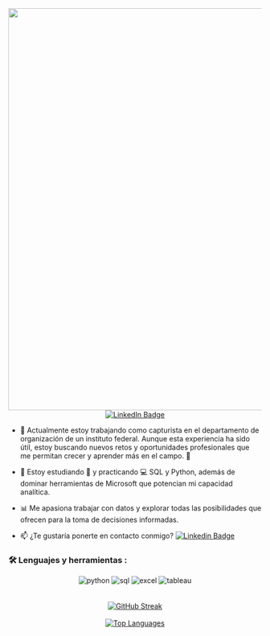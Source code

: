 <div id="header" align="center">
  <img decoding="async" src="https://github.com/user-attachments/assets/4fe31260-0cb7-4946-99c3-e7b058f1b550" 
    width="800"/>
</div>

<div align="center">
  <a href="https://www.linkedin.com/in/luis-javier-meza-trejo-data-analyst/">
    <img src="https://img.shields.io/badge/LinkedIn-0077B5?style=for-the-badge&logo=linkedin&logoColor=white" alt="LinkedIn Badge"/>
  </a>
</div>
<div id="badges" align="left">
<img decoding="async" src="https://visitor-badge-reloaded.herokuapp.com/badge?page_id=sinderac.sinderac&color=00cf00" alt=""/>

* :telescope: Actualmente estoy trabajando como capturista en el departamento de organización de un instituto federal. Aunque esta experiencia ha sido útil, estoy buscando nuevos retos y oportunidades profesionales que me permitan crecer y aprender más en el campo. :muscle:
  
* :seedling: Estoy estudiando :blue_book: y practicando :computer: SQL y Python, además de dominar herramientas de Microsoft que potencian mi capacidad analítica.

* :bar_chart: Me apasiona trabajar con datos y explorar todas las posibilidades que ofrecen para la toma de decisiones informadas.

* :mailbox: ¿Te gustaría ponerte en contacto conmigo? [![Linkedin Badge](https://img.shields.io/badge/-Luis-blue?style=flat&logo=Linkedin&logoColor=white)](https://www.linkedin.com/in/luis-javier-meza-trejo-data-analyst/)


### :hammer_and_wrench: Lenguajes y herramientas :
<div id="header" align="center">
    <img decoding="async" src="https://img.shields.io/badge/Python-3776AB?style=for-the-badge&logo=python&logoColor=white" alt="python"/>
  </a>
    <img decoding="async" src="https://img.shields.io/badge/SQL-4479A1?style=for-the-badge&logo=sqlite&logoColor=white" alt="sql"/>
  </a>
 <img decoding="async" src="https://img.shields.io/badge/Microsoft_Excel-217346?style=for-the-badge&logo=microsoft-excel&logoColor=white" alt="excel"/>
  </a>
 <img decoding="async" src="https://img.shields.io/badge/Tableau-E97627?style=for-the-badge&logo=tableau&logoColor=white" alt="tableau"/>
  </a>
</div>

<div align="center">
   <br><br> 
  <a href="https://git.io/streak-stats">
    <img src="http://github-readme-streak-stats.herokuapp.com?user=Sinderac&theme=dark&hide_border=true" alt="GitHub Streak"/>
  </a>
  <br><br> 
  <a href="https://github.com/anuraghazra/github-readme-stats">
    <img src="https://github-readme-stats.vercel.app/api/top-langs/?username=sinderac&layout=compact&theme=dark" alt="Top Languages"/>
  </a>
</div>
